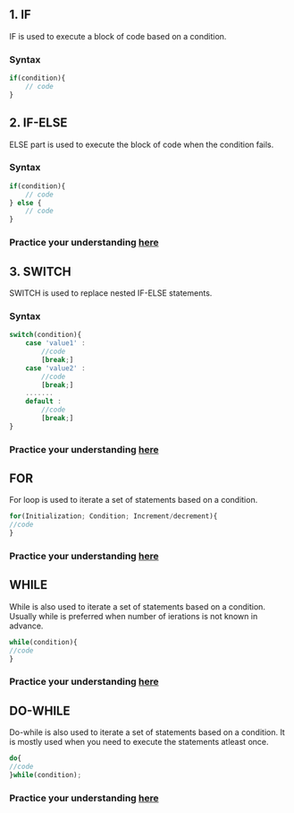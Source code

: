 ## 1. IF

IF is used to execute a block of code based on a condition. 

### Syntax

```javascript
if(condition){
    // code
}
```
## 2. IF-ELSE

ELSE part is used to execute the block of code when the condition fails.

### Syntax
```javascript
if(condition){
    // code
} else {
    // code
}
```
### Practice your understanding [here](https://onecompiler.com/javascript) 

## 3. SWITCH

SWITCH is used to replace nested IF-ELSE statements.

### Syntax
```javascript
switch(condition){
    case 'value1' :
        //code
        [break;]
    case 'value2' :
        //code
        [break;]
    .......
    default :
        //code
        [break;]
}
```
### Practice your understanding [here](https://onecompiler.com/javascript) 

## FOR

For loop is used to iterate a set of statements based on a condition.

```javascript
for(Initialization; Condition; Increment/decrement){  
//code  
} 
```
### Practice your understanding [here](https://onecompiler.com/javascript) 

## WHILE

While is also used to iterate a set of statements based on a condition. Usually while is preferred when number of ierations is not known in advance.

```javascript
while(condition){  
//code 
}  
```
### Practice your understanding [here](https://onecompiler.com/javascript) 

## DO-WHILE
Do-while is also used to iterate a set of statements based on a condition. It is mostly used when you need to execute the statements atleast once.

```javascript
do{  
//code 
}while(condition); 
```
### Practice your understanding [here](https://onecompiler.com/javascript) 